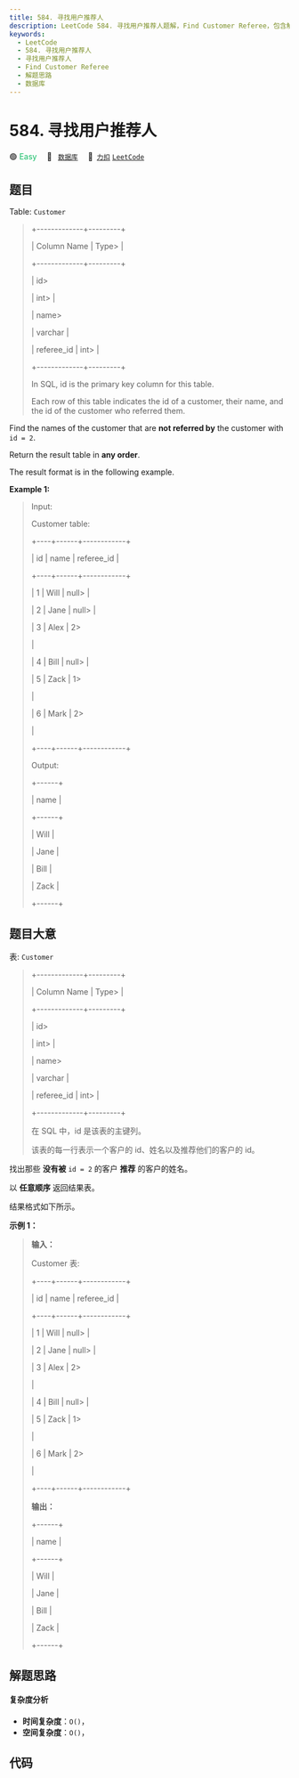 ```yaml
---
title: 584. 寻找用户推荐人
description: LeetCode 584. 寻找用户推荐人题解，Find Customer Referee，包含解题思路、复杂度分析以及完整的 JavaScript 代码实现。
keywords:
  - LeetCode
  - 584. 寻找用户推荐人
  - 寻找用户推荐人
  - Find Customer Referee
  - 解题思路
  - 数据库
---
```


# 584. 寻找用户推荐人

🟢 <font color=#15bd66>Easy</font>&emsp; 🔖&ensp; [`数据库`](/tag/database.md)&emsp; 🔗&ensp;[`力扣`](https://leetcode.cn/problems/find-customer-referee) [`LeetCode`](https://leetcode.com/problems/find-customer-referee)

## 题目

Table: `Customer`

> 
> 
> 
> 
> 
> +-------------+---------+
> 
> | Column Name | Type> 
> |
> 
> +-------------+---------+
> 
> | id> 
> > 
>   | int> 
>  |
> 
> | name> 
> > 
> | varchar |
> 
> | referee_id  | int> 
>  |
> 
> +-------------+---------+
> 
> In SQL, id is the primary key column for this table.
> 
> Each row of this table indicates the id of a customer, their name, and the id of the customer who referred them.
> 
> 



Find the names of the customer that are **not referred by** the customer with
`id = 2`.

Return the result table in **any order**.

The result format is in the following example.



**Example 1:**

> Input: 
> 
> Customer table:
> 
> +----+------+------------+
> 
> | id | name | referee_id |
> 
> +----+------+------------+
> 
> | 1  | Will | null> 
>    |
> 
> | 2  | Jane | null> 
>    |
> 
> | 3  | Alex | 2> 
> > 
>   |
> 
> | 4  | Bill | null> 
>    |
> 
> | 5  | Zack | 1> 
> > 
>   |
> 
> | 6  | Mark | 2> 
> > 
>   |
> 
> +----+------+------------+
> 
> Output: 
> 
> +------+
> 
> | name |
> 
> +------+
> 
> | Will |
> 
> | Jane |
> 
> | Bill |
> 
> | Zack |
> 
> +------+
> 
> 


## 题目大意

表: `Customer`

> 
> 
> 
> 
> 
> +-------------+---------+
> 
> | Column Name | Type> 
> |
> 
> +-------------+---------+
> 
> | id> 
> > 
>   | int> 
>  |
> 
> | name> 
> > 
> | varchar |
> 
> | referee_id  | int> 
>  |
> 
> +-------------+---------+
> 
> 在 SQL 中，id 是该表的主键列。
> 
> 该表的每一行表示一个客户的 id、姓名以及推荐他们的客户的 id。

找出那些 **没有被** `id = 2` 的客户 **推荐** 的客户的姓名。

以 **任意顺序** 返回结果表。

结果格式如下所示。



**示例 1：**

> 
> 
> 
> 
> 
> **输入：** 
> 
> Customer 表:
> 
> +----+------+------------+
> 
> | id | name | referee_id |
> 
> +----+------+------------+
> 
> | 1  | Will | null> 
>    |
> 
> | 2  | Jane | null> 
>    |
> 
> | 3  | Alex | 2> 
> > 
>   |
> 
> | 4  | Bill | null> 
>    |
> 
> | 5  | Zack | 1> 
> > 
>   |
> 
> | 6  | Mark | 2> 
> > 
>   |
> 
> +----+------+------------+
> 
> **输出：**
> 
> +------+
> 
> | name |
> 
> +------+
> 
> | Will |
> 
> | Jane |
> 
> | Bill |
> 
> | Zack |
> 
> +------+


## 解题思路

#### 复杂度分析

- **时间复杂度**：`O()`，
- **空间复杂度**：`O()`，

## 代码

```javascript

```